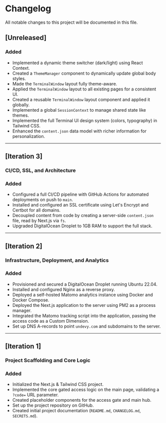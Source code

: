# Changelog

All notable changes to this project will be documented in this file.

## [Unreleased]

### Added
- Implemented a dynamic theme switcher (dark/light) using React Context.
- Created a `ThemeManager` component to dynamically update global body styles.
- Made the `TerminalWindow` layout fully theme-aware.
- Applied the `TerminalWindow` layout to all existing pages for a consistent UI.
- Created a reusable `TerminalWindow` layout component and applied it globally.
- Implemented a global `SessionContext` to manage shared state like themes.
- Implemented the full Terminal UI design system (colors, typography) in Tailwind CSS.
- Enhanced the `content.json` data model with richer information for personalization.

---

## [Iteration 3]
### CI/CD, SSL, and Architecture

### Added
- Configured a full CI/CD pipeline with GitHub Actions for automated deployments on push to `main`.
- Installed and configured an SSL certificate using Let's Encrypt and Certbot for all domains.
- Decoupled content from code by creating a server-side `content.json` file, read by Next.js via `fs`.
- Upgraded DigitalOcean Droplet to 1GB RAM to support the full stack.

---

## [Iteration 2]
### Infrastructure, Deployment, and Analytics

### Added
- Provisioned and secured a DigitalOcean Droplet running Ubuntu 22.04.
- Installed and configured Nginx as a reverse proxy.
- Deployed a self-hosted Matomo analytics instance using Docker and Docker Compose.
- Deployed the Next.js application to the server using PM2 as a process manager.
- Integrated the Matomo tracking script into the application, passing the access code as a Custom Dimension.
- Set up DNS A-records to point `undevy.com` and subdomains to the server.

---

## [Iteration 1]
### Project Scaffolding and Core Logic

### Added
- Initialized the Next.js & Tailwind CSS project.
- Implemented the core gated access logic on the main page, validating a `?code=` URL parameter.
- Created placeholder components for the access gate and main hub.
- Set up the project repository on GitHub.
- Created initial project documentation (`README.md`, `CHANGELOG.md`, `SECRETS.md`).